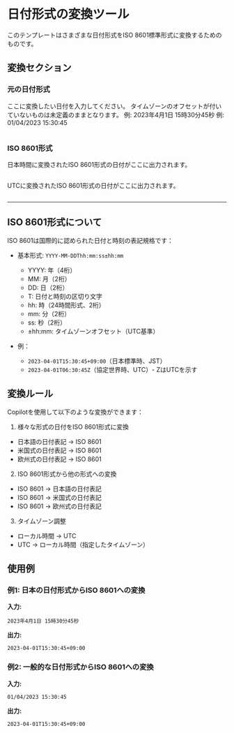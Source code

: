 # 日付形式の変換ツール

このテンプレートはさまざまな日付形式をISO 8601標準形式に変換するためのものです。

## 変換セクション

### 元の日付形式

ここに変換したい日付を入力してください。
タイムゾーンのオフセットが付いていないものは未定義のままとなります。
例: 2023年4月1日 15時30分45秒
例: 01/04/2023 15:30:45

```text
```

### ISO 8601形式

日本時間に変換されたISO 8601形式の日付がここに出力されます。

```text
```

UTCに変換されたISO 8601形式の日付がここに出力されます。

```text
```

------

## ISO 8601形式について

ISO 8601は国際的に認められた日付と時刻の表記規格です：

- 基本形式: `YYYY-MM-DDThh:mm:ss±hh:mm`
  - YYYY: 年（4桁）
  - MM: 月（2桁）
  - DD: 日（2桁）
  - T: 日付と時刻の区切り文字
  - hh: 時（24時間形式、2桁）
  - mm: 分（2桁）
  - ss: 秒（2桁）
  - ±hh:mm: タイムゾーンオフセット（UTC基準）

- 例：
  - `2023-04-01T15:30:45+09:00`（日本標準時、JST）
  - `2023-04-01T06:30:45Z`（協定世界時、UTC）- ZはUTCを示す

## 変換ルール

Copilotを使用して以下のような変換ができます：

1. 様々な形式の日付をISO 8601形式に変換
  - 日本語の日付表記 → ISO 8601
  - 米国式の日付表記 → ISO 8601
  - 欧州式の日付表記 → ISO 8601

2. ISO 8601形式から他の形式への変換
  - ISO 8601 → 日本語の日付表記
  - ISO 8601 → 米国式の日付表記
  - ISO 8601 → 欧州式の日付表記

3. タイムゾーン調整
  - ローカル時間 → UTC
  - UTC → ローカル時間（指定したタイムゾーン）

## 使用例

### 例1: 日本の日付形式からISO 8601への変換

**入力:**
```
2023年4月1日 15時30分45秒
```

**出力:**
```
2023-04-01T15:30:45+09:00
```

### 例2: 一般的な日付形式からISO 8601への変換

**入力:**
```
01/04/2023 15:30:45
```

**出力:**
```
2023-04-01T15:30:45+09:00
```
